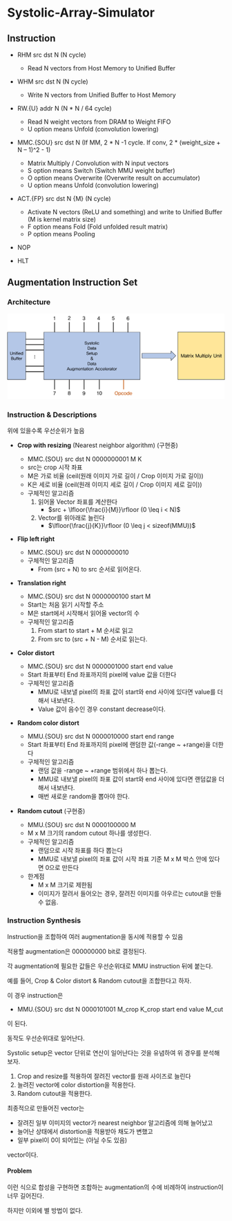 # Systolic-Array-Simulator

## Instruction

- RHM src dst N (N cycle)
  - Read N vectors from Host Memory to Unified Buffer

- WHM src dst N (N cycle)
  - Write N vectors from Unified Buffer to Host Memory

- RW.{U} addr N (N * N / 64 cycle)
  - Read N weight vectors from DRAM to Weight FIFO
  - U option means Unfold (convolution lowering)

- MMC.{SOU} src dst N (If MM, 2 * N -1 cycle. If conv, 2 * (weight_size + N – 1)^2 - 1)
  - Matrix Multiply / Convolution with N input vectors
  - S option means Switch (Switch MMU weight buffer)
  - O option means Overwrite (Overwrite result on accumulator)
  - U option means Unfold (convolution lowering)

- ACT.{FP} src dst N {M} (N cycle)
  - Activate N vectors (ReLU and something) and write to Unified Buffer (M is kernel matrix size)
  - F option means Fold (Fold unfolded result matrix)
  - P option means Pooling

- NOP

- HLT


## Augmentation Instruction Set

### Architecture

![아키텍쳐](./top-level-arch.png)

### Instruction & Descriptions

위에 있을수록 우선순위가 높음

- **Crop with resizing** (Nearest neighbor algorithm) (구현중)
  - MMC.{SOU} src dst N 0000000001 M K
  - src는 crop 시작 좌표
  - M은 가로 비율 (ceil(원래 이미지 가로 길이 / Crop 이미지 가로 길이))
  - K은 세로 비율 (ceil(원래 이미지 세로 길이 / Crop 이미지 세로 길이))
  - 구체적인 알고리즘
    1. 읽어올 Vector 좌표를 계산한다
       -  $src + \lfloor{\frac{i}{M}}\rfloor (0 \leq i < N)$
    2. Vector를 위아래로 늘린다
       -  $\lfloor{\frac{j}{K}}\rfloor (0 \leq j < sizeof(MMU))$

- **Flip left right**
  - MMC.{SOU} src dst N 0000000010
  - 구체적인 알고리즘
    - From (src + N) to src 순서로 읽어온다.

- **Translation right**
  - MMC.{SOU} src dst N 0000000100 start M
  - Start는 처음 읽기 시작할 주소
  - M은 start에서 시작해서 읽어올 vector의 수
  - 구체적인 알고리즘
    1. From start to start + M  순서로 읽고
    2. From src to (src + N - M) 순서로 읽는다.

- **Color distort**
  - MMC.{SOU} src dst N 0000001000 start end value
  - Start 좌표부터 End 좌표까지의 pixel에 value 값을 더한다
  - 구체적인 알고리즘
    - MMU로 내보낼 pixel의 좌표 값이 start와 end 사이에 있다면 value를 더해서 내보낸다.
    - Value 값이 음수인 경우 constant decrease이다.

- **Random color distort**
  - MMU.{SOU} src dst N 0000010000 start end range
  - Start 좌표부터 End 좌표까지의 pixel에 랜덤한 값(-range ~ +range)을 더한다
  - 구체적인 알고리즘
    - 랜덤 값을 -range ~ +range 범위에서 하나 뽑는다.
    - MMU로 내보낼 pixel의 좌표 값이 start와 end 사이에 있다면 랜덤값을 더해서 내보낸다.
    - 매번 새로운 random을 뽑아야 한다.

- **Random cutout** (구현중)
  - MMU.{SOU} src dst N 0000100000 M
  - M x M 크기의 random cutout 하나를 생성한다.
  - 구체적인 알고리즘
    - 랜덤으로 시작 좌표를 하다 뽑는다
    - MMU로 내보낼 pixel의 좌표 값이 시작 좌표 기준 M x M 박스 안에 있다면 0으로 만든다
  - 한계점
    - M x M 크기로 제한됨
    - 이미지가 잘려서 들어오는 경우, 잘려진 이미지를 아우르는 cutout을 만들 수 없음.

### Instruction Synthesis

Instruction을 조합하여 여러 augmentation을 동시에 적용할 수 있음

적용할 augmentation은 000000000 bit로 결정된다.

각 augmentation에 필요한 값들은 우선순위대로 MMU instruction 뒤에 붙는다.

예를 들어, Crop & Color distort & Random cutout을 조합한다고 하자.

이 경우 instruction은 

 - MMU.{SOU} src dst N 0000101001 M_crop K_crop start end value M_cut 

이 된다.

동작도 우선순위대로 일어난다.

Systolic setup은 vector 단위로 연산이 일어난다는 것을 유념하여 위 경우를 분석해보자. 

1. Crop and resize를 적용하여 잘려진 vector를 원래 사이즈로 늘린다
2. 늘려진 vector에 color distortion을 적용한다.
3. Random cutout을 적용한다.
  
최종적으로 만들어진 vector는 

- 잘려진 일부 이미지의 vector가 nearest neighbor 알고리즘에 의해 늘어났고
- 늘어난 상태에서 distortion을 적용받아 채도가 변했고
- 일부 pixel이 0이 되어있는 (아닐 수도 있음) 

vector이다.

#### Problem

이런 식으로 합성을 구현하면 조합하는 augmentation의 수에 비례하여 instruction이 너무 길어진다.

하지만 이외에 별 방법이 없다.
